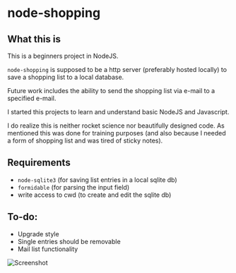 # node-shopping

## What this is

This is a beginners project in NodeJS.

``` node-shopping ``` is supposed to be a http server (preferably hosted locally) to save a shopping list to a local database.

Future work includes the ability to send the shopping list via e-mail to a specified e-mail.

I started this projects to learn and understand basic NodeJS and Javascript.

I do realize this is neither rocket science nor beautifully designed code. As mentioned this was done for training purposes (and also because I needed a form of shopping list and was tired of sticky notes).

## Requirements

* ```node-sqlite3``` (for saving list entries in a local sqlite db)
* ```formidable``` (for parsing the input field)
* write access to cwd (to create and edit the sqlite db)


## To-do:
* Upgrade style
* Single entries should be removable
* Mail list functionality


![Screenshot](https://raw.githubusercontent.com/chrisyou/node-shopping/master/docs/alpha.png)
